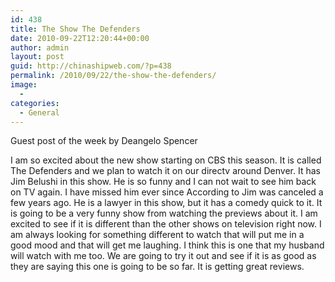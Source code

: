 ```yaml
---
id: 438
title: The Show The Defenders
date: 2010-09-22T12:20:44+00:00
author: admin
layout: post
guid: http://chinashipweb.com/?p=438
permalink: /2010/09/22/the-show-the-defenders/
image:
  - 
categories:
  - General
---
```

Guest post of the week by Deangelo Spencer

I am so excited about the new show starting on CBS this season. It is called The Defenders and we plan to watch it on our directv around Denver. It has Jim Belushi in this show. He is so funny and I can not wait to see him back on TV again. I have missed him ever since According to Jim was canceled a few years ago. He is a lawyer in this show, but it has a comedy quick to it. It is going to be a very funny show from watching the previews about it. I am excited to see if it is different than the other shows on television right now. I am always looking for something different to watch that will put me in a good mood and that will get me laughing. I think this is one that my husband will watch with me too. We are going to try it out and see if it is as good as they are saying this one is going to be so far. It is getting great reviews.